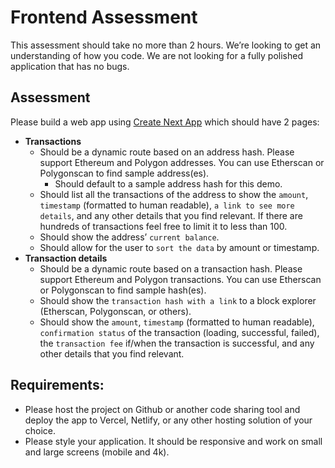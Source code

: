 # Frontend Assessment

This assessment should take no more than 2 hours. We’re looking to get an understanding of how you code. We are not looking for a fully polished application that has no bugs.

## Assessment

Please build a web app using [Create Next App](https://nextjs.org/docs/api-reference/create-next-app) which should have 2 pages:

- **Transactions**
    - Should be a dynamic route based on an address hash. Please support Ethereum and Polygon addresses. You can use Etherscan or Polygonscan to find sample address(es).
        - Should default to a sample address hash for this demo.
    - Should list all the transactions of the address to show the `amount`, `timestamp` (formatted to human readable), `a link to see more details`, and any other details that you find relevant. If there are hundreds of transactions feel free to limit it to less than 100.
    - Should show the address’ `current balance`.
    - Should allow for the user to `sort the data` by amount or timestamp.
- **Transaction details**
    - Should be a dynamic route based on a transaction hash. Please support Ethereum and Polygon transactions. You can use Etherscan or Polygonscan to find sample hash(es).
    - Should show the `transaction hash with a link` to a block explorer (Etherscan, Polygonscan, or others).
    - Should show the `amount`, `timestamp` (formatted to human readable), `confirmation status` of the transaction (loading, successful, failed), the `transaction fee` if/when the transaction is successful, and any other details that you find relevant.

## **Requirements:**

- Please host the project on Github or another code sharing tool and deploy the app to Vercel, Netlify, or any other hosting solution of your choice.
- Please style your application. It should be responsive and work on small and large screens (mobile and 4k).